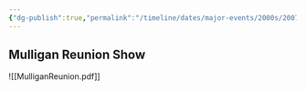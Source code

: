 ```yaml
---
{"dg-publish":true,"permalink":"/timeline/dates/major-events/2000s/2007-03-30-090000/","dgHomeLink":true,"dgPassFrontmatter":false}
---
```


## Mulligan Reunion Show

![[MulliganReunion.pdf]]
